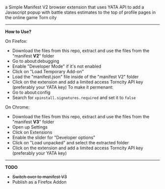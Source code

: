 a Simple Manifest V2 browser extension that uses YATA API to add a Javascript popup with battle states estimates to the top of profile pages in the online game Torn city

----
**How to Use?**

On Firefox:
- Download the files from this repo, extract and use the files from the "manifest **V2**" folder
- Go to about:debugging
- Enable "Developer Mode" if it's not enabled
- Click on "Load Temporary Add-on"
- Load the "manifest.json" file inside of the "manifest V2" folder
- Click on the extension and add a limited access Torncity API key (preferably your YATA key)
To make it permenant:
- Go to about:config
- Search for `xpinstall.signatures.required` and set it to `false`


On Chrome:
- Download the files from this repo, extract and use the files from the "manifest **V3**" folder
- Open up Settings
- Click on Extensions
- Enable the slider for "Developer options"
- Click on "Load unpacked" and select the extracted folder
- Click on the extension and add a limited access Torncity API key (preferably your YATA key)

---
**TODO**
- ~~Switch over to manifest V3~~
- Publish as a Firefox Addon 